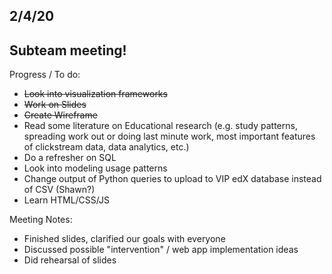 ## 2/4/20

## Subteam meeting!

Progress / To do:
- <s>Look into visualization frameworks</s>
- <s>Work on Slides</s>
- <s>Create Wireframe</s>
- Read some literature on Educational research (e.g. study patterns, spreading work out or doing last minute work, most important features of clickstream data, data analytics, etc.)
- Do a refresher on SQL
- Look into modeling usage patterns
- Change output of Python queries to upload to VIP edX database instead of CSV (Shawn?)
- Learn HTML/CSS/JS

Meeting Notes:
- Finished slides, clarified our goals with everyone
- Discussed possible "intervention" / web app implementation ideas
- Did rehearsal of slides
